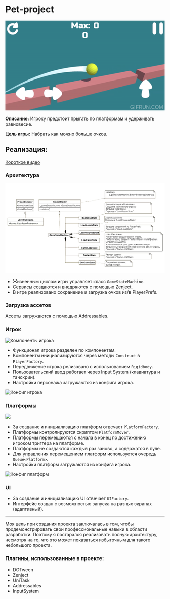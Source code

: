 
# Pet-project

![](Readme_Images/Keep_Balance_Ball_3D.gif)

**Описание:**
Игроку предстоит прыгать по платформам и удерживать равновесие.

**Цель игры:**
Набрать как можно больше очков.

## Реализация:
[Короткое видео](https://youtu.be/hNgIh3W-AME)

### Архитектура

![](Readme_Images/1.png "Жизненный цикл игры")

* Жизненным циклом игры управляет класс `GameStateMachine`.
* Сервисы создаются и внедряются с помощью Zenject.
* В игре реализовано сохранение и загрузка очков из/в PlayerPrefs.

### Загрузка ассетов
Ассеты загружаются с помощью Addressables.

### Игрок

<img height="300" src="https://github.com/AlekseiMaiorov/Keep-Balance-Ball-3D/blob/6d5ae8ecd60ca81f897c1f583d6262c6152c8572/Readme_Images/3.PNG" title="Компоненты игрока"/>

* Функционал игрока разделен по компонентам.
* Компоненты инициализируются через методы `Construct` в `PlayerFactory`.
* Передвижение игрока релизовано с использованием `Rigidbody`.
* Пользовательский ввод работает через Input System (клавиатура и тачскрин).
* Настройки персонажа загружаются из конфига игрока.

<img height="300" src="https://github.com/AlekseiMaiorov/Keep-Balance-Ball-3D/blob/6d5ae8ecd60ca81f897c1f583d6262c6152c8572/Readme_Images/5.PNG" title="Конфиг игрока"/>

### Платформы

![](https://github.com/AlekseiMaiorov/Keep-Balance-Ball-3D/blob/6d5ae8ecd60ca81f897c1f583d6262c6152c8572/Readme_Images/4.gif)

* За создание и инициализацию платформ отвечает `PlatformFactory`.
* Платформы контролируются скриптом `PlatformMover`. 
* Платформы перемещаются с начала в конец по достижению игроком триггера на платформе.
* Платформы не создаются каждый раз заново, а содержатся в пуле.
* Для управления перемещением платформ используется очередь `Queue<Platform>`.
* Настройки платформ загружаются из конфига игрока.

<img height="300" src="https://github.com/AlekseiMaiorov/Keep-Balance-Ball-3D/blob/6d5ae8ecd60ca81f897c1f583d6262c6152c8572/Readme_Images/2.PNG" title="Конфиг платформ"/>

### UI

* За создание и инициализацию UI отвечает `UIFactory`.
* Интерфейс создан с возможностью запуска на разных экранах (адаптивный).


-----
Моя цель при создания проекта заключалась в том, чтобы продемонстрировать свои профессиональные навыки в области разработки.
Поэтому я постарался реализовать полную архитектуру, несмотря на то, что это может показаться избыточным для такого небольшого проекта.

### Плагины, использованные в проекте:
* DOTween
* Zenject
* UniTask
* Addressables
* InputSystem